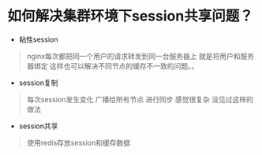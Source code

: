 # 如何解决集群环境下session共享问题？

- 粘性session
>nginx每次都把同一个用户的请求转发到同一台服务器上 就是将用户和服务器绑定
这样也可以解决不同节点的缓存不一致的问题。。

- session复制
>每次session发生变化 广播给所有节点 进行同步 感觉很复杂 没见过这样的做法

- session共享
>使用redis存放session和缓存数据

